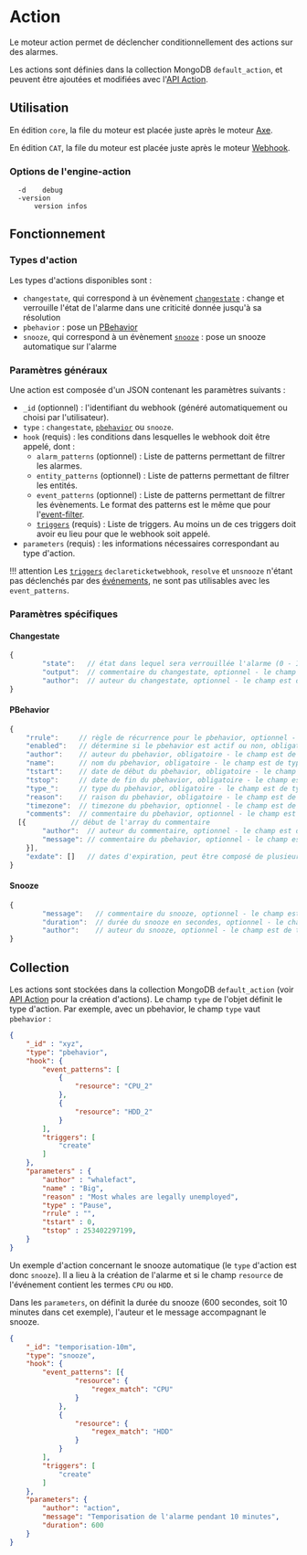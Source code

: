 # Action

Le moteur action permet de déclencher conditionnellement des actions sur des alarmes.

Les actions sont définies dans la collection MongoDB `default_action`, et peuvent être ajoutées et modifiées avec l'[API Action](../../guide-developpement/api/api-v2-action.md).

## Utilisation

En édition `core`, la file du moteur est placée juste après le moteur [Axe](moteur-axe.md).

En édition `CAT`, la file du moteur est placée juste après le moteur [Webhook](moteur-webhook.md).

### Options de l'engine-action

```
  -d	debug
  -version
      version infos
```

## Fonctionnement

### Types d'action

Les types d'actions disponibles sont :

* `changestate`, qui correspond à un évènement [`changestate`](../../guide-developpement/struct-event.md#event-changestate-structure) : change et verrouille l'état de l'alarme dans une criticité donnée jusqu'à sa résolution
* `pbehavior` : pose un [PBehavior](moteur-pbehavior.md)
* `snooze`, qui correspond à un évènement [`snooze`](../../guide-developpement/struct-event.md#event-snooze-structure) : pose un snooze automatique sur l'alarme

### Paramètres généraux

Une action est composée d'un JSON contenant les paramètres suivants :

- `_id` (optionnel) : l'identifiant du webhook (généré automatiquement ou choisi par l'utilisateur).
- `type` : `changestate`, [`pbehavior`](moteur-pbehavior.md) ou `snooze`.
- `hook` (requis) : les conditions dans lesquelles le webhook doit être appelé, dont :
    - `alarm_patterns` (optionnel) : Liste de patterns permettant de filtrer les alarmes.
    - `entity_patterns` (optionnel) : Liste de patterns permettant de filtrer les entités.
    - `event_patterns` (optionnel) : Liste de patterns permettant de filtrer les évènements. Le format des patterns est le même que pour l'[event-filter](moteur-che-event_filter.md).
    - [`triggers`](../architecture-interne/triggers.md) (requis) : Liste de triggers. Au moins un de ces triggers doit avoir eu lieu pour que le webhook soit appelé.
- `parameters` (requis) : les informations nécessaires correspondant au type d'action.

!!! attention
Les [`triggers`](../architecture-interne/triggers.md) `declareticketwebhook`, `resolve` et `unsnooze` n'étant pas déclenchés par des [événements](../../guide-developpement/struct-event.md), ne sont pas utilisables avec les `event_patterns`.

### Paramètres spécifiques

#### Changestate

```javascript
{
		"state":   // état dans lequel sera verrouillée l'alarme (0 - INFO, 1 - MINOR, 2 - MAJOR, 3 - CRITICAL), le champ est de type `integer`
		"output":  // commentaire du changestate, optionnel - le champ est de type `string`
		"author":  // auteur du changestate, optionnel - le champ est de type `string`
}
```

#### PBehavior

```javascript
{
	"rrule":     // règle de récurrence pour le pbehavior, optionnel - le champ est de type `string`
	"enabled":   // détermine si le pbehavior est actif ou non, obligatoire - le champ est de type `boolean`
	"author":    // auteur du pbehavior, obligatoire - le champ est de type `string`
	"name":      // nom du pbehavior, obligatoire - le champ est de type `string`
	"tstart":    // date de début du pbehavior, obligatoire - le champ est de type `integer`
	"tstop":     // date de fin du pbehavior, obligatoire - le champ est de type `integer`
	"type_":     // type du pbehavior, obligatoire - le champ est de type `string`
	"reason":    // raison du pbehavior, obligatoire - le champ est de type `string`
	"timezone":  // timezone du pbehavior, optionnel - le champ est de type `string`
	"comments":  // commentaire du pbehavior, optionnel - le champ est de type `array`
  [{           // début de l'array du commentaire
		"author":  // auteur du commentaire, optionnel - le champ est de type `string`
		"message": // commentaire du pbehavior, optionnel - le champ est de type `string`
	}],
	"exdate": []   // dates d'expiration, peut être composé de plusieurs valeurs, optionnel - le champ est de type integer`
}
```

#### Snooze

```javascript
{
		"message":   // commentaire du snooze, optionnel - le champ est de type `string`
		"duration":  // durée du snooze en secondes, optionnel - le champ est de type `number`
		"author":    // auteur du snooze, optionnel - le champ est de type `string`
}
```

## Collection

Les actions sont stockées dans la collection MongoDB `default_action` (voir [API Action](../../guide-developpement/api/api-v2-action.md) pour la création d'actions). Le champ `type` de l'objet définit le type d'action. Par exemple, avec un pbehavior, le champ `type` vaut `pbehavior` :

```json
{
    "_id" : "xyz",
    "type": "pbehavior",
    "hook": {
        "event_patterns": [
            {
                "resource": "CPU_2"
            },
            {
                "resource": "HDD_2"
            }
        ],
        "triggers": [
            "create"
        ]
    },
    "parameters" : {
        "author" : "whalefact",
        "name" : "Big",
        "reason" : "Most whales are legally unemployed",
        "type" : "Pause",
        "rrule" : "",
        "tstart" : 0,
        "tstop" : 253402297199,
    }
}
```

Un exemple d'action concernant le snooze automatique (le `type` d'action est donc `snooze`). Il a lieu à la création de l'alarme et si le champ `resource` de l'événement contient les termes `CPU`  ou `HDD`.

Dans les `parameters`, on définit la durée du snooze (600 secondes, soit 10 minutes dans cet exemple), l'auteur et le message accompagnant le snooze.

```json
{
	"_id": "temporisation-10m",
	"type": "snooze",
	"hook": {
		"event_patterns": [{
				"resource": {
					"regex_match": "CPU"
				}
			},
			{
				"resource": {
					"regex_match": "HDD"
				}
			}
		],
		"triggers": [
			"create"
		]
	},
	"parameters": {
		"author": "action",
		"message": "Temporisation de l'alarme pendant 10 minutes",
		"duration": 600
	}
}
```
